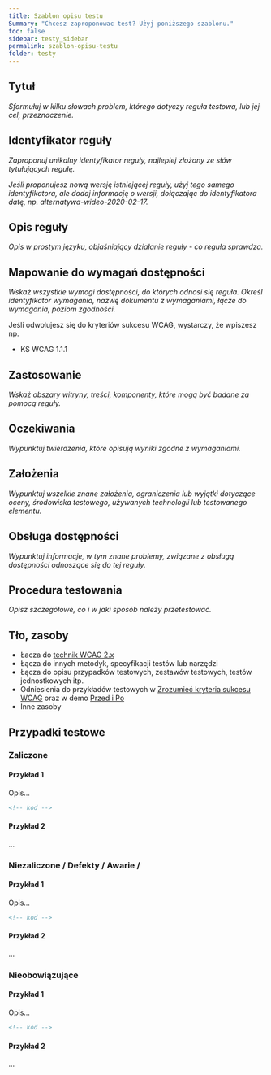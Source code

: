 ```yaml
---
title: Szablon opisu testu
Summary: "Chcesz zaproponowac test? Użyj poniższego szablonu."
toc: false
sidebar: testy_sidebar
permalink: szablon-opisu-testu
folder: testy
---
```



## Tytuł
*Sformułuj w kilku słowach problem, którego dotyczy reguła testowa, lub jej cel, przeznaczenie.*

## Identyfikator reguły
*Zaproponuj unikalny identyfikator reguły, najlepiej złożony ze słów tytułujących regułę.*

*Jeśli proponujesz nową wersję istniejącej reguły, użyj tego samego identyfikatora, ale dodaj informację o wersji, dołączając do identyfikatora datę, np. alternatywa-wideo-2020-02-17.*

## Opis reguły
*Opis w prostym języku, objaśniający działanie reguły - co reguła sprawdza.*

## Mapowanie do wymagań dostępności
*Wskaż wszystkie wymogi dostępności, do których odnosi się reguła. Określ identyfikator wymagania, nazwę dokumentu z wymaganiami, łącze do wymagania, poziom zgodności.*

Jeśli odwołujesz się do kryteriów sukcesu WCAG, wystarczy, że wpiszesz np.
- KS WCAG 1.1.1

## Zastosowanie
*Wskaż obszary witryny, treści, komponenty, które mogą być badane za pomocą reguły.*

## Oczekiwania
*Wypunktuj twierdzenia, które opisują wyniki zgodne z wymaganiami.*

## Założenia
*Wypunktuj wszelkie znane założenia, ograniczenia lub wyjątki dotyczące oceny, środowiska  testowego, używanych technologii lub testowanego elementu.*

## Obsługa dostępności
*Wypunktuj informacje, w tym znane problemy, związane z obsługą dostępności odnoszące się do tej reguły.*

## Procedura testowania
*Opisz szczegółowe, co i w jaki sposób należy przetestować.*

## Tło, zasoby

- Łacza do [technik WCAG 2.x](https://www.w3.org/WAI/WCAG21/Techniques/#techniques)
- Łącza do innych metodyk, specyfikacji testów lub narzędzi
- Łącza do opisu przypadków testowych, zestawów testowych, testów jednostkowych itp.
- Odniesienia do przykładów testowych w [Zrozumieć kryteria sukcesu WCAG](https://www.w3.org/WAI/WCAG21/Understanding/) oraz w demo [Przed i Po](https://przedipo.lepszyweb.pl/)
- Inne zasoby

## Przypadki testowe

### Zaliczone

#### Przykład 1

Opis...

```html
<!-- kod -->
```

#### Przykład 2

...

### Niezaliczone / Defekty / Awarie /

#### Przykład 1

Opis...

```html
<!-- kod -->
```

#### Przykład 2

...

###  Nieobowiązujące

#### Przykład 1

Opis...

```html
<!-- kod -->
```

#### Przykład 2

...
